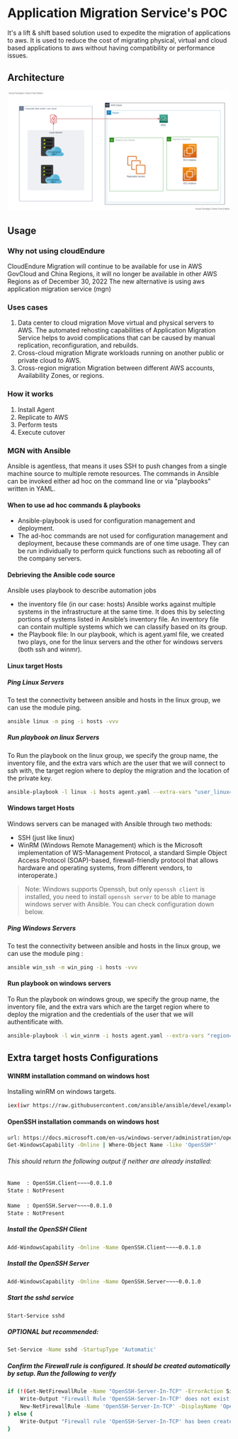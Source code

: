 # Application Migration Service's POC
It's a lift & shift based solution used to expedite the migration of applications to aws. It is used to reduce the cost of migrating physical, virtual and cloud based applications to aws without having compatibility or performance issues.


## Architecture 
![mgn architecture](https://github.com/pi-square-io/mgn-poc/blob/main/images/MGN.vpd.png)


## Usage
### Why not using cloudEndure 
CloudEndure Migration will continue to be available for use in AWS GovCloud and China Regions, it will no longer be available in other AWS Regions as of December 30, 2022
The new alternative is using aws application migration service (mgn)

### Uses cases
1. Data center to cloud migration
Move virtual and physical servers to AWS. The automated rehosting capabilities of Application Migration Service helps to avoid complications that can be caused by manual replication, reconfiguration, and rebuilds.
2. Cross-cloud migration
Migrate workloads running on another public or private cloud to AWS.
3. Cross-region migration
Migration between different AWS accounts, Availability Zones, or regions.

### How it works
1. Install Agent
2. Replicate to AWS
3. Perform tests
4. Execute cutover

### MGN with Ansible
Ansible is agentless, that means it uses SSH to push changes from a single machine source to multiple remote resources.
The commands in Ansible can be invoked either ad hoc on the command line or via "playbooks" written in YAML.

#### When to use ad hoc commands & playbooks 
- Ansible-playbook is used for configuration management and deployment.
- The ad-hoc commands are not used for configuration management and deployment, because these commands are of one time usage. They can be run individually to perform quick functions such as rebooting all of the company servers.

#### Debrieving the Ansible code source
Ansible uses playbook to describe automation jobs
- the inventory file (in our case: hosts)
Ansible works against multiple systems in the infrastructure at the same time. It does this by selecting portions of systems listed in Ansible’s inventory file. An inventory file can contain multiple systems which we can classify based on its group. 
- the Playbook file: In our playbook, which is agent.yaml file, we created two plays, one for the linux servers and the other for windows servers (both ssh and winmr).


#### Linux target Hosts

##### Ping Linux Servers
To test the connectivity between ansible and hosts in the linux group, we can use the module ping.

```sh
ansible linux -m ping -i hosts -vvv
```


##### Run playbook on linux Servers
To Run the playbook on the linux group, we specify the group name, the inventory file, and the extra vars which are the user that we will connect to ssh with, the target region where to deploy the migration and the location of the private key.

```sh
ansible-playbook -l linux -i hosts agent.yaml --extra-vars "user_linux=user region=region key=key_location" -vvv
```



#### Windows target Hosts

Windows servers can be managed with Ansible through two methods:
- SSH (just like linux)
- WinRM (Windows Remote Management) which is the Microsoft implementation of WS-Management Protocol, a standard Simple Object Access Protocol (SOAP)-based, firewall-friendly protocol that allows hardware and operating systems, from different vendors, to interoperate.)

> Note: Windows supports Openssh, but only `openssh client` is installed, you need to install `openssh server` to be able to manage windows server with Ansible. You can check configuration down below.


##### Ping Windows Servers
To test the connectivity between ansible and hosts in the linux group, we can use the module ping :

```sh
ansible win_ssh -m win_ping -i hosts -vvv
```

#### Run playbook on windows servers
To Run the playbook on windows group, we specify the group name, the inventory file, and the extra vars which are the target region where to deploy the migration and the credentials of the user that we will authentificate with.

```sh
ansible-playbook -l win_winrm -i hosts agent.yaml --extra-vars "region=region user_win=user pwd_win=pwd" -vvv
```



## Extra target hosts Configurations

#### WINRM installation command on windows host
Installing winRM on windows targets.

```sh
iex(iwr https://raw.githubusercontent.com/ansible/ansible/devel/examples/scripts/ConfigureRemotingForAnsible.ps1).Content
```

#### OpenSSH installation commands on windows host

```sh
url: https://docs.microsoft.com/en-us/windows-server/administration/openssh/openssh_install_firstuse
Get-WindowsCapability -Online | Where-Object Name -like 'OpenSSH*'
```

###### This should return the following output if neither are already installed:
```sh
Name  : OpenSSH.Client~~~~0.0.1.0
State : NotPresent

Name  : OpenSSH.Server~~~~0.0.1.0
State : NotPresent
```
##### Install the OpenSSH Client

```sh
Add-WindowsCapability -Online -Name OpenSSH.Client~~~~0.0.1.0
```

##### Install the OpenSSH Server

```sh
Add-WindowsCapability -Online -Name OpenSSH.Server~~~~0.0.1.0
```

##### Start the sshd service

```sh
Start-Service sshd
```

##### OPTIONAL but recommended:

```sh
Set-Service -Name sshd -StartupType 'Automatic'
```

##### Confirm the Firewall rule is configured. It should be created automatically by setup. Run the following to verify

```sh
if (!(Get-NetFirewallRule -Name "OpenSSH-Server-In-TCP" -ErrorAction SilentlyContinue | Select-Object Name, Enabled)) {
    Write-Output "Firewall Rule 'OpenSSH-Server-In-TCP' does not exist, creating it..."
    New-NetFirewallRule -Name 'OpenSSH-Server-In-TCP' -DisplayName 'OpenSSH Server (sshd)' -Enabled True -Direction Inbound -Protocol TCP -Action Allow -LocalPort 22
} else {
    Write-Output "Firewall rule 'OpenSSH-Server-In-TCP' has been created and exists."
}
```